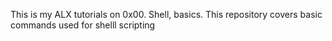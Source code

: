 This is my ALX tutorials on 0x00. Shell, basics. This repository covers basic commands used for shelll scripting
